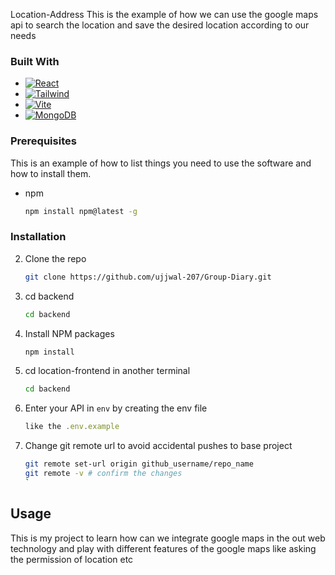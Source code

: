 Location-Address
This is the example of how we can use the google maps api to search the location and save the desired location according to our needs

### Built With

- [![React][React.js]][React-url]
- [![Tailwind][Tailwind.css]][Tailwind-url]
- [![Vite][Vite.js]][Vite-url]
- [![MongoDB][MongoDB]][MongoDB-url]

### Prerequisites

This is an example of how to list things you need to use the software and how to install them.

- npm
  ```sh
  npm install npm@latest -g
  ```

### Installation

2. Clone the repo
   ```sh
   git clone https://github.com/ujjwal-207/Group-Diary.git
   ```
3. cd backend
   ```sh
   cd backend
   ```
4. Install NPM packages
   ```sh
   npm install
   ```
5. cd location-frontend in another terminal
   ```sh
   cd backend
   ```
6. Enter your API in `env` by creating the env file
   ```js
   like the .env.example
   ```
7. Change git remote url to avoid accidental pushes to base project
   ```sh
   git remote set-url origin github_username/repo_name
   git remote -v # confirm the changes
   `
   ```

## Usage

This is my project to learn how can we integrate google maps in the out web technology and play with different features of the google maps like asking the permission of location etc

[React.js]: https://img.shields.io/badge/React-20232A?style=for-the-badge&logo=react&logoColor=61DAFB
[React-url]: https://reactjs.org/
[Tailwind.css]: https://img.shields.io/badge/Tailwind_CSS-38B2AC?style=for-the-badge&logo=tailwind-css&logoColor=white
[Tailwind-url]: https://tailwindcss.com/
[Vite.js]: https://img.shields.io/badge/Vite-646CFF?style=for-the-badge&logo=vite&logoColor=white
[Vite-url]: https://vitejs.dev/
[MongoDB]: https://img.shields.io/badge/MongoDB-4EA94B?style=for-the-badge&logo=mongodb&logoColor=white
[MongoDB-url]: https://www.mongodb.com/
